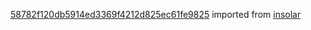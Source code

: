 [58782f120db5914ed3369f4212d825ec61fe9825](https://github.com/insolar/insolar/commit/58782f120db5914ed3369f4212d825ec61fe9825) imported from [insolar](https://github.com/insolar/insolar)
